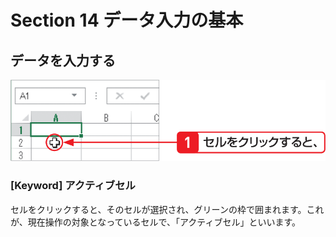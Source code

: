 # Section 14 データ入力の基本

## データを入力する

![](001.png)

### [Keyword] アクティブセル

セルをクリックすると、そのセルが選択され、グリーンの枠で囲まれます。これが、現在操作の対象となっているセルで、「アクティブセル」といいます。
